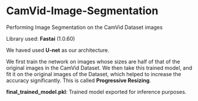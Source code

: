 # CamVid-Image-Segmentation
 Performing Image Segmentation on the CamVid Dataset images
 
 Library used: **Fastai** (1.0.60)
 
 We haved used **U-net** as our architecture.
 
 We first train the network on images whose sizes are half of that of the original images in the CamVid Dataset. We then take this trained model, and fit it  on the original images of the Dataset, which helped to increase the accuracy significantly. This is called **Progressive Resizing**.

**final_trained_model.pkl**: Trained model exported for inference purposes.
